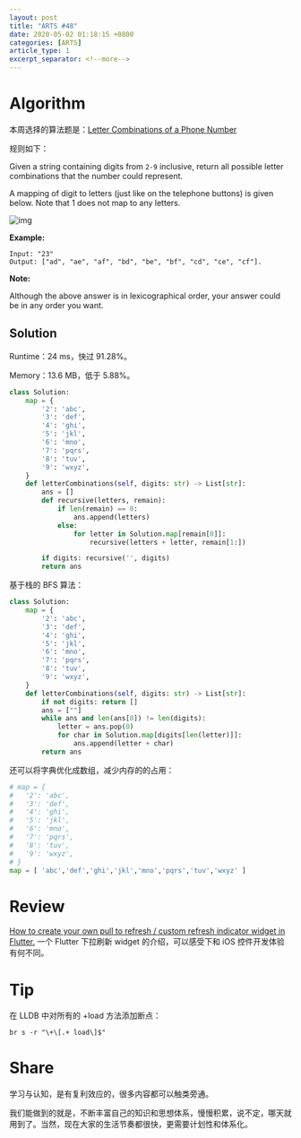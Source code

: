 ```yaml
---
layout: post
title: "ARTS #48"
date: 2020-05-02 01:18:15 +0800
categories: [ARTS]
article_type: 1
excerpt_separator: <!--more-->
---
```



# Algorithm

本周选择的算法题是：[Letter Combinations of a Phone Number](https://leetcode.com/problems/letter-combinations-of-a-phone-number/)

<!--more-->

规则如下：

Given a string containing digits from `2-9` inclusive, return all possible letter combinations that the number could represent.

A mapping of digit to letters (just like on the telephone buttons) is given below. Note that 1 does not map to any letters.

![img](http://upload.wikimedia.org/wikipedia/commons/thumb/7/73/Telephone-keypad2.svg/200px-Telephone-keypad2.svg.png)

**Example:**

```
Input: "23"
Output: ["ad", "ae", "af", "bd", "be", "bf", "cd", "ce", "cf"].
```

**Note:**

Although the above answer is in lexicographical order, your answer could be in any order you want.

## Solution

Runtime：24 ms，快过 91.28%。

Memory：13.6 MB，低于 5.88%。

```python
class Solution:
    map = {
        '2': 'abc',
        '3': 'def',
        '4': 'ghi',
        '5': 'jkl',
        '6': 'mno',
        '7': 'pqrs',
        '8': 'tuv',
        '9': 'wxyz',
    }
    def letterCombinations(self, digits: str) -> List[str]:
        ans = []
        def recursive(letters, remain):
            if len(remain) == 0:
                ans.append(letters)
            else:
                for letter in Solution.map[remain[0]]:
                    recursive(letters + letter, remain[1:])

        if digits: recursive('', digits)
        return ans
```

基于栈的 BFS 算法：

```python
class Solution:
    map = {
        '2': 'abc',
        '3': 'def',
        '4': 'ghi',
        '5': 'jkl',
        '6': 'mno',
        '7': 'pqrs',
        '8': 'tuv',
        '9': 'wxyz',
    }
    def letterCombinations(self, digits: str) -> List[str]:
        if not digits: return []
        ans = [""]
        while ans and len(ans[0]) != len(digits):
            letter = ans.pop(0)
            for char in Solution.map[digits[len(letter)]]:
                ans.append(letter + char)
        return ans
```

还可以将字典优化成数组，减少内存的的占用：

```python
# map = {
#   '2': 'abc',
#   '3': 'def',
#   '4': 'ghi',
#   '5': 'jkl',
#   '6': 'mno',
#   '7': 'pqrs',
#   '8': 'tuv',
#   '9': 'wxyz',
# }
map = [ 'abc','def','ghi','jkl','mno','pqrs','tuv','wxyz' ]
```

# Review

[How to create your own pull to refresh / custom refresh indicator widget in Flutter.](https://medium.com/flutter-community/how-to-create-your-own-pull-to-refresh-custom-refresh-indicator-widget-in-flutter-a3aa4e8bb42d)
一个 Flutter 下拉刷新 widget 的介绍，可以感受下和 iOS 控件开发体验有何不同。

# Tip

在 LLDB 中对所有的 +load 方法添加断点：

```
br s -r "\+\[.+ load\]$"
```

# Share

学习与认知，是有复利效应的，很多内容都可以触类旁通。

我们能做到的就是，不断丰富自己的知识和思想体系，慢慢积累，说不定，哪天就用到了。当然，现在大家的生活节奏都很快，更需要计划性和体系化。